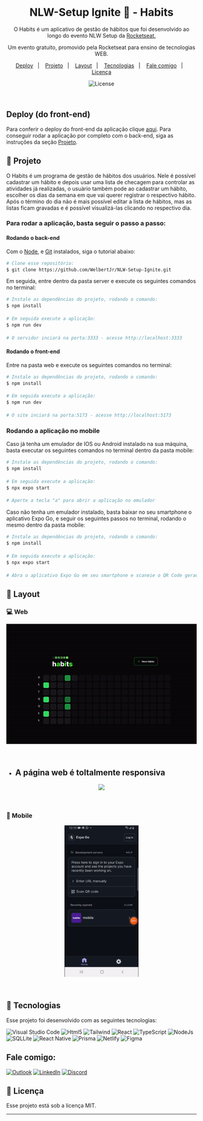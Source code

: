 <h1 align="center">NLW-Setup Ignite 🚀 - Habits</h1>

<p align="center">
O Habits é um aplicativo de gestão de hábitos que foi desenvolvido ao longo do evento NLW Setup da <a href="https://www.rocketseat.com.br/">Rocketseat.</a>
<p align="center">Um evento gratuito, promovido pela Rocketseat para ensino de tecnologias WEB. </p>

<p align="center">
  <a href="#deploy-do-front-end">Deploy</a>&nbsp;&nbsp;&nbsp;|&nbsp;&nbsp;&nbsp;
  <a href="#-projeto">Projeto</a>&nbsp;&nbsp;&nbsp;|&nbsp;&nbsp;&nbsp;
  <a href="#-layout">Layout</a>&nbsp;&nbsp;&nbsp;|&nbsp;&nbsp;&nbsp;
  <a href="#-tecnologias">Tecnologias</a>&nbsp;&nbsp;&nbsp;|&nbsp;&nbsp;&nbsp;
  <a href="#fale-comigo">Fale comigo</a>&nbsp;&nbsp;&nbsp;|&nbsp;&nbsp;&nbsp;
  <a href="#memo-licença">Licença</a>
</p>

<p align="center">
  <img alt="License" src="https://img.shields.io/static/v1?label=license&message=MIT&color=49AA26&labelColor=000000">
</p>

<br>

## Deploy (do front-end)

Para conferir o deploy do front-end da aplicação clique <a href="https://nlw-setup-welbertjr.netlify.app/">aqui</a>. Para conseguir rodar a aplicação por completo com o back-end, siga as instruções da seção <a href="#-projeto">Projeto</a>.

## 🔧 Projeto

O Habits é um programa de gestão de hábitos dos usuários. Nele é possível cadastrar um hábito e depois usar uma lista de checagem para controlar as atividades já realizadas, o usuário também pode ao cadastrar um hábito, escolher os dias da semana em que vai querer registrar o respectivo hábito. Após o término do dia não é mais possível editar a lista de hábitos, mas as listas ficam gravadas e é possível visualizá-las clicando no respectivo dia.

### Para rodar a aplicação, basta seguir o passo a passo:
#### Rodando o back-end
Com o [Node](https://nodejs.org/pt-br/), e [Git](https://git-scm.com/) instalados, siga o tutorial abaixo:

```bash
# Clone esse repositório:
$ git clone https://github.com/WelbertJr/NLW-Setup-Ignite.git
```
Em seguida, entre dentro da pasta server e execute os seguintes comandos no terminal:
```bash
# Instale as dependências do projeto, rodando o comando:
$ npm install

# Em seguida execute a aplicação:
$ npm run dev

# O servidor inciará na porta:3333 - acesse http://localhost:3333
```
#### Rodando o front-end
Entre na pasta web e execute os seguintes comandos no terminal:
```bash
# Instale as dependências do projeto, rodando o comando:
$ npm install

# Em seguida execute a aplicação:
$ npm run dev

# O site inciará na porta:5173 - acesse http://localhost:5173
```
### Rodando a aplicação no mobile
Caso já tenha um emulador de IOS ou Android instalado na sua máquina, basta executar os seguintes comandos no terminal dentro da pasta mobile:
```bash
# Instale as dependências do projeto, rodando o comando:
$ npm install

# Em seguida execute a aplicação:
$ npx expo start

# Aperte a tecla "a" para abrir a aplicação no emulador
```
Caso não tenha um emulador instalado, basta baixar no seu smartphone o aplicativo Expo Go, e seguir os seguintes passos no terminal, rodando o mesmo dentro da pasta mobile:
```bash
# Instale as dependências do projeto, rodando o comando:
$ npm install

# Em seguida execute a aplicação:
$ npx expo start

# Abra o aplicativo Expo Go em seu smartphone e scaneie o QR Code gerado no teminal, isso irá abrir a aplicação em seu celular!
```
## 🔖 Layout
### 💻 Web

<p align="center">
  <img src="webRecording.gif">
</p><br/>

- <h2>A página web é toltalmente responsiva</h2>

<p align="center">
  <img src="responsiveRecording.gif">
</p><br/>

### 📲 Mobile
<p align="center">
  <img height="400px" src="mobileRecording.gif">
</p><br/>

## 🚀 Tecnologias

Esse projeto foi desenvolvido com as seguintes tecnologias:

<img alt="Visual Studio Code" src="https://img.shields.io/badge/VS Code-0078d7.svg?style=for-the-badge&logo=visual-studio-code&logoColor=white"/> <img alt="Html5" src="https://img.shields.io/badge/HTML5-E34F26?style=for-the-badge&logo=html5&logoColor=white"/> <img alt="Tailwind" src="https://img.shields.io/badge/Tailwind_CSS-38B2AC?style=for-the-badge&logo=tailwind-css&logoColor=white"/>  <img alt="React" src="https://img.shields.io/badge/React-20232A?style=for-the-badge&logo=react&logoColor=61DAFB"/> <img alt="TypeScript" src="https://img.shields.io/badge/TypeScript-007ACC?style=for-the-badge&logo=typescript&logoColor=white"/> <img alt="NodeJs" src="https://img.shields.io/badge/Node.js-43853D?style=for-the-badge&logo=node.js&logoColor=white"/> <img alt="SQLLite" src="https://img.shields.io/badge/SQLite-07405E?style=for-the-badge&logo=sqlite&logoColor=white"/> 
<img alt="React Native" src="https://img.shields.io/badge/React_Native-20232A?style=for-the-badge&logo=react&logoColor=61DAFB"/> <img alt="Prisma" src="https://img.shields.io/badge/Prisma-3982CE?style=for-the-badge&logo=Prisma&logoColor=white"/> <img alt="Netlify" src="https://img.shields.io/badge/Netlify-00C7B7?style=for-the-badge&logo=netlify&logoColor=white"/> 
<img alt="Figma" src="https://img.shields.io/badge/Figma-F24E1E?style=for-the-badge&logo=figma&logoColor=white"/>  

## Fale comigo:

<a href="mailto:welbertjunior@live.com"><img alt="Outlook" src="https://img.shields.io/badge/Microsoft_Outlook-0078D4?style=for-the-badge&logo=microsoft-outlook&logoColor=white" /></a> <a href="https://www.linkedin.com/in/welbert-junior-2458b4167/"><img alt="LinkedIn" src="https://img.shields.io/badge/linkedin-%230077B5.svg?style=for-the-badge&logo=linkedin&logoColor=white"/></a> <a href="https://discord.gg/fvcACVpF"><img alt="Discord" src="https://img.shields.io/badge/Discord-7289DA?style=for-the-badge&logo=discord&logoColor=white"/></a>


## :memo: Licença

Esse projeto está sob a licença MIT.

---


